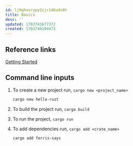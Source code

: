 ```yaml
---
id: lj9ghosrypy2zjr146udv8h
title: Basics
desc: ''
updated: 1703743677372
created: 1703740104473
---
```


## Reference links

[Getting Started](https://www.rust-lang.org/learn/get-started)

## Command line inputs

1. To create a new project run, `cargo new <project_name>`

    ```sh
    cargo new hello-rust
    ```

2. To build the project run, `cargo build`

3. To run the project, `cargo run`

4. To add dependencies run, `cargo add <crate_name>`

    ```sh
    cargo add ferris-says
    ```
